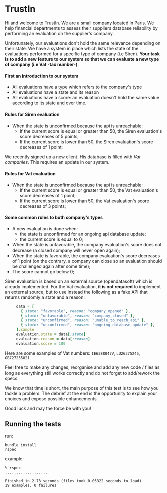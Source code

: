 # TrustIn

Hi and welcome to TrustIn. We are a small company located in Paris. We help financial departments to
assess their suppliers database reliability by performing an evaluation on the supplier's company.

Unfortunately, our evaluations don't hold the same relevance depending on their state. We have a system
in place which lists the state of the evaluations performed for a specific type of
company (i.e Siren). **Your task is to add a new feature to our system so that we can evaluate
a new type of company (i.e Vat -tax number-)**.

#### First an introduction to our system
- All evaluations have a type which refers to the company's type
- All evaluations have a state and its reason
- All evaluations have a score: an evaluation doesn't hold the same value according to its state and over time.

#### Rules for Siren evaluation
- When the state is unconfirmed because the api is unreachable:
    - If the current score is equal or greater than 50, the Siren evaluation's score decreases of 5 points;
    - If the current score is lower than 50, the Siren evaluation's score decreases of 1 point;

We recently signed up a new client. His database is filled with *Vat companies*. This requires an update in our system.

#### Rules for Vat evaluation
- When the state is unconfirmed because the api is unreachable:
    - If the current score is equal or greater than 50, the Vat evaluation's score decreases of 1 point;
    - If the current score is lower than 50, the Vat evaluation's score decreases of 3 points;

#### Some common rules to both company's types
- A new evaluation is done when:
   - the state is unconfirmed for an ongoing api database update;
   - the current score is equal to 0;
- When the state is unfavorable, the company evaluation's score does not decrease (a closed company will never open again);
- When the state is favorable, the company evaluation's score decreases of 1 point (on the contrary, a company can close so an evaluation should be challenged again after some time);
- The score cannot go below 0;
 

 Siren evaluation is based on an external source (opendatasoft) which is already implemented. 
 For the Vat evaluation, **it is not required** to implement an external source, but to use instead the following as a fake API
 that returns randomly a state and a reason:
 ```ruby
      data = [
        { state: "favorable", reason: "company_opened" },
        { state: "unfavorable", reason: "company_closed" },
        { state: "unconfirmed", reason: "unable_to_reach_api" },
        { state: "unconfirmed", reason: "ongoing_database_update" },
      ].sample
      evaluation.state = data[:state]
      evaluation.reason = data[:reason]
      evaluation.score = 100
 ```

Here are some examples of Vat numbers: `IE6388047V`, `LU26375245`, `GB727255821`


Feel free to make any changes, reorganise and add any new code / files as long as everything
still works correctly and do not forget to add/rework the specs.

We know that time is short, the main purpose of this test is to see how you tackle a problem. 
The debrief at the end is the opportunity to explain your choices and expose possible
enhancements.

Good luck and may the force be with you!

## Running the tests

run: 

```
bundle install
rspec
```

example: 

```
% rspec
...................

Finished in 2.73 seconds (files took 0.05322 seconds to load)
19 examples, 0 failures
```

